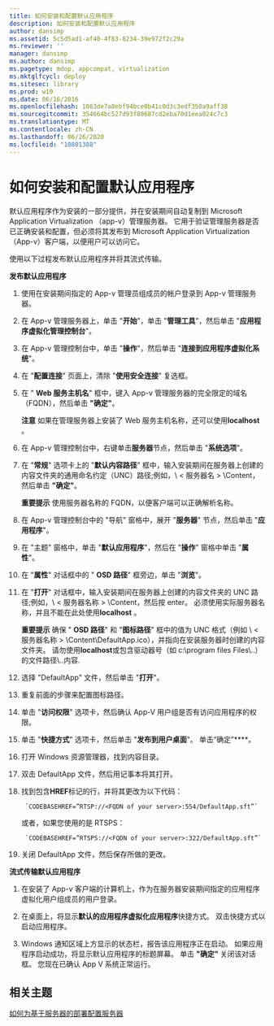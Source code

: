 ```yaml
---
title: 如何安装和配置默认应用程序
description: 如何安装和配置默认应用程序
author: dansimp
ms.assetid: 5c5d5ad1-af40-4f83-8234-39e972f2c29a
ms.reviewer: ''
manager: dansimp
ms.author: dansimp
ms.pagetype: mdop, appcompat, virtualization
ms.mktglfcycl: deploy
ms.sitesec: library
ms.prod: w10
ms.date: 06/16/2016
ms.openlocfilehash: 1083de7a8ebf94bce0b41c0d3c3edf350a9aff38
ms.sourcegitcommit: 354664bc527d93f80687cd2eba70d1eea024c7c3
ms.translationtype: MT
ms.contentlocale: zh-CN
ms.lasthandoff: 06/26/2020
ms.locfileid: "10801388"
---
```

# 如何安装和配置默认应用程序


默认应用程序作为安装的一部分提供，并在安装期间自动复制到 Microsoft Application Virtualization （app-v）管理服务器。 它用于验证管理服务器是否已正确安装和配置，但必须将其发布到 Microsoft Application Virtualization （App-v）客户端，以便用户可以访问它。

使用以下过程发布默认应用程序并将其流式传输。

**发布默认应用程序**

1.  使用在安装期间指定的 App-v 管理员组成员的帐户登录到 App-v 管理服务器。

2.  在 App-v 管理服务器上，单击 "**开始**"，单击 "**管理工具**"，然后单击 "**应用程序虚拟化管理控制台**"。

3.  在 App-v 管理控制台中，单击 "**操作**"，然后单击 "**连接到应用程序虚拟化系统**"。

4.  在 "**配置连接**" 页面上，清除 "**使用安全连接**" 复选框。

5.  在 " **Web 服务主机名**" 框中，键入 App-v 管理服务器的完全限定的域名（FQDN），然后单击 **"确定"**。

    **注意** 如果在管理服务器上安装了 Web 服务主机名称，还可以使用**localhost** 。

     

6.  在 App-v 管理控制台中，右键单击**服务器**节点，然后单击 "**系统选项**"。

7.  在 "**常规**" 选项卡上的 "**默认内容路径**" 框中，输入安装期间在服务器上创建的内容文件夹的通用命名约定（UNC）路径;例如，\\ &lt; 服务器名 &gt; \\Content，然后单击 **"确定"**。

    **重要提示** 使用服务器名称的 FQDN，以便客户端可以正确解析名称。

     

8.  在 App-v 管理控制台中的 "导航" 窗格中，展开 "**服务器**" 节点，然后单击 "**应用程序**"。

9.  在 "主题" 窗格中，单击 "**默认应用程序**"，然后在 "**操作**" 窗格中单击 "**属性**"。

10. 在 "**属性**" 对话框中的 " **OSD 路径**" 框旁边，单击 "**浏览**"。

11. 在 "**打开**" 对话框中，输入安装期间在服务器上创建的内容文件夹的 UNC 路径;例如，\\ &lt; 服务器名称 &gt; \\Content，然后按 enter。 必须使用实际服务器名称，并且不能在此处使用**localhost** 。

    **重要提示** 确保 " **OSD 路径**" 和 "**图标路径**" 框中的值为 UNC 格式（例如 \\ &lt; 服务器名称 &gt; \\Content\\DefaultApp.ico），并指向在安装服务器时创建的内容文件夹。 请勿使用**localhost**或包含驱动器号（如 c:\\program files Files\\..）的文件路径\\..内容.

     

12. 选择 "DefaultApp" 文件，然后单击 "**打开**"。

13. 重复前面的步骤来配置图标路径。

14. 单击 "**访问权限**" 选项卡，然后确认 App-V 用户组是否有访问应用程序的权限。

15. 单击 "**快捷方式**" 选项卡，然后单击 "**发布到用户桌面**"。 单击“确定”****。

16. 打开 Windows 资源管理器，找到内容目录。

17. 双击 DefaultApp 文件，然后用记事本将其打开。

18. 找到包含**HREF**标记的行，并将其更改为以下代码：

         `CODEBASEHREF=”RTSP://<FQDN of your server>:554/DefaultApp.sft”`

    或者，如果您使用的是 RTSPS：

         `CODEBASEHREF=”RTSPS://<FQDN of your server>:322/DefaultApp.sft”`

19. 关闭 DefaultApp 文件，然后保存所做的更改。

**流式传输默认应用程序**

1.  在安装了 App-v 客户端的计算机上，作为在服务器安装期间指定的应用程序虚拟化用户组成员的用户登录。

2.  在桌面上，将显示**默认的应用程序虚拟化应用程序**快捷方式。 双击快捷方式以启动应用程序。

3.  Windows 通知区域上方显示的状态栏，报告该应用程序正在启动。 如果应用程序启动成功，将显示默认应用程序的标题屏幕。 单击 **"确定"** 关闭该对话框。 您现在已确认 App V 系统正常运行。

## 相关主题


[如何为基于服务器的部署配置服务器](how-to-configure-servers-for-server-based-deployment.md)

 

 





